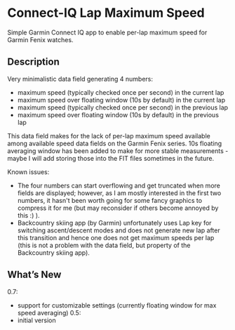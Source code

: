 # Connect-IQ Lap Maximum Speed
Simple Garmin Connect IQ app to enable per-lap maximum speed for Garmin Fenix watches.
## Description
Very minimalistic data field generating 4 numbers:
- maximum speed (typically checked once per second) in the current lap
- maximum speed over floating window (10s by default) in the current lap
- maximum speed (typically checked once per second) in the previous lap
- maximum speed over floating window (10s by default) in the previous lap

This data field makes for the lack of per-lap maximum speed available among available speed data fields on the Garmin Fenix series. 10s floating averaging window has been added to make for more stable measurements - maybe I will add storing those into the FIT files sometimes in the future.

Known issues: 
- The four numbers can start overflowing and get truncated when more fields are displayed; however, as I am mostly interested in the first two numbers, it hasn't been worth going for some fancy graphics to compress it for me (but may reconsider if others become annoyed by this :) ).
- Backcountry skiing app (by Garmin) unfortunately uses Lap key for switching ascent/descent modes and does not generate new lap after this transition and hence one does not get maximum speeds per lap (this is not a problem with the data field, but property of the Backcountry skiing app).

## What’s New
0.7:
- support for customizable settings (currently floating window for max speed averaging)
0.5:
- initial version
